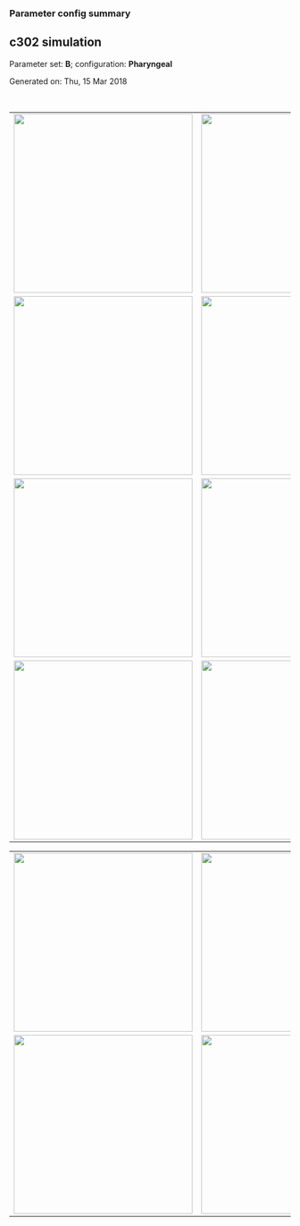 ### Parameter config summary 
<h2>c302 simulation</h2>
<p>Parameter set: <b>B</b>; configuration: <b>Pharyngeal</b></p>
<p>Generated on: Thu, 15 Mar 2018</p><br/>
<table>

<tr>
  <td><a href="images/neurons_B_Pharyngeal.png"><img alt=" " src="images/neurons_B_Pharyngeal.png" height="320"/></a></td>
  <td><a href="images/traces_neuron_Pharyngeal_B.png"><img alt=" " src="images/traces_neuron_Pharyngeal_B.png" height="320"/></a></td>
</tr>

<tr>
  <td><a href="images/neuron_activity_B_Pharyngeal.png"><img alt=" " src="images/neuron_activity_B_Pharyngeal.png" height="320"/></a></td>
  <td><a href="images/traces_neuron_activity_Pharyngeal_B.png"><img alt=" " src="images/traces_neuron_activity_Pharyngeal_B.png" height="320"/></a></td>
</tr>

<tr>
  <td><a href="images/muscles_B_Pharyngeal.png"><img alt=" " src="images/muscles_B_Pharyngeal.png" height="320"/></a></td>
  <td><a href="images/traces_muscles_Pharyngeal_B.png"><img alt=" " src="images/traces_muscles_Pharyngeal_B.png" height="320"/></a></td>
</tr>

<tr>
  <td><a href="images/muscle_activity_B_Pharyngeal.png"><img alt=" " src="images/muscle_activity_B_Pharyngeal.png" height="320"/></a></td>
  <td><a href="images/traces_muscles_activity_Pharyngeal_B.png"><img alt=" " src="images/traces_muscles_activity_Pharyngeal_B.png" height="320"/></a></td>
</tr>
</table>
<table>

<tr><td><a href="images/c302_B_Pharyngeal_exc_to_neurons.png"><img alt=" " src="images/c302_B_Pharyngeal_exc_to_neurons.png" height="320"/></a></td>

  <td><a href="images/c302_B_Pharyngeal_inh_to_neurons.png"><img alt=" " src="images/c302_B_Pharyngeal_inh_to_neurons.png" height="320"/></a></td>

  <td><a href="images/c302_B_Pharyngeal_elec_neurons_neurons.png"><img alt=" " src="images/c302_B_Pharyngeal_elec_neurons_neurons.png" height="320"/></a></td></tr>

<tr><td><a href="images/c302_B_Pharyngeal_exc_to_muscles.png"><img alt=" " src="images/c302_B_Pharyngeal_exc_to_muscles.png" height="320"/></a></td>

  <td><a href="images/c302_B_Pharyngeal_inh_to_muscles.png"><img alt=" " src="images/c302_B_Pharyngeal_inh_to_muscles.png" height="320"/></a></td></tr>
</table>
